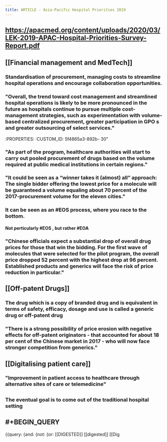 ```yaml
---
title: ARTICLE - Asia-Pacific Hospital Priorities 2019
---
```


## https://apacmed.org/content/uploads/2020/03/LEK-2019-APAC-Hospital-Priorities-Survey-Report.pdf
## [[Financial management and MedTech]]
### Standardisation of procurement, managing costs to streamline hospital operations and encourage collaboration opportunities.
### "Overall, the trend toward cost management and streamlined hospital operations is likely to be more pronounced in the future as hospitals continue to pursue multiple cost-management strategies, such as experimentation with volume-based centralized procurement, greater participation in GPO s and greater outsourcing of select services."
   :PROPERTIES:
   :CUSTOM_ID: 5f4865a3-892b-
30"
### "As part of the program, healthcare authorities will start to carry out pooled procurement of drugs based on the volume required at public medical institutions in certain regions."
### "It could be seen as a “winner takes it (almost) all” approach: The single bidder offering the lowest price for a molecule will be guaranteed a volume equaling about 70 percent of the 2017-procurement volume for the eleven cities."
### It can be seen as an #EOS process, where you race to the bottom.
#### Not perticularly #EOS , but rather #EOA
### "Chinese officials expect a substantial drop of overall drug prices for those that win the bidding. For the first wave of molecules that were selected for the pilot program, the overall price dropped 52 percent with the highest drop at 96 percent. Established products and generics will face the risk of price reduction in particular."
## [[Off-patent Drugs]]
### The drug which is a copy of branded drug and is equivalent in terms of safety, efficacy, dosage and use is called a generic drug or off-patent drug
### "There is a strong possibility of price erosion with negative effects for off-patent originators - that accounted for about 18 per cent of the Chinese market in 2017 - who will now face stronger competition from generics."
## [[Digitalising patient care]]
### "Improvement in patient access to healthcare through alternative sites of care or telemedicine"
###
##
### The eventual goal is to come out of the traditional hospital setting
## #+BEGIN_QUERY
{{query: {and: {not: {or: [[DIGESTED]] [[digested]] [[Dig
